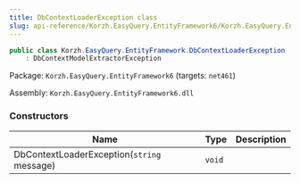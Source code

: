 ```yaml
---
title: DbContextLoaderException class
slug: api-reference/Korzh.EasyQuery.EntityFramework6/Korzh.EasyQuery.EntityFramework namespace/dbcontextloaderexception-class
---
```



```csharp
public class Korzh.EasyQuery.EntityFramework.DbContextLoaderException
    : DbContextModelExtractorException

```
Package: `Korzh.EasyQuery.EntityFramework6` (targets: `net461`)

Assembly: `Korzh.EasyQuery.EntityFramework6.dll`

### Constructors

| Name | Type | Description | 
| --- | --- | --- | 
| DbContextLoaderException(`string` message) | `void` |  |